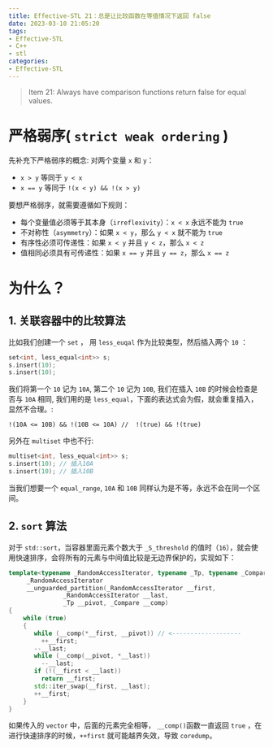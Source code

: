 ```yaml
---
title: Effective-STL 21：总是让比较函数在等值情况下返回 false
date: 2023-03-10 21:05:20
tags:
- Effective-STL
- C++
- stl
categories:
- Effective-STL
---
```


> Item 21: Always have comparison functions return false for equal values.


# 严格弱序( `strict weak ordering` )

先补充下严格弱序的概念: 对两个变量 `x` 和 `y`：

- `x > y` 等同于 `y < x`
- `x == y` 等同于 `!(x < y) && !(x > y)`

要想严格弱序，就需要遵循如下规则：

- 每个变量值必须等于其本身（`irreflexivity`）：`x < x` 永远不能为 `true`
- 不对称性（`asymmetry`）：如果 `x < y`，那么 `y < x` 就不能为 `true`
- 有序性必须可传递性：如果 `x < y` 并且 `y < z`，那么 `x < z`
- 值相同必须具有可传递性：如果 `x == y` 并且 `y == z`，那么 `x == z`

<!--more-->

# 为什么？

## 1. 关联容器中的比较算法

比如我们创建一个 `set` ， 用 `less_euqal` 作为比较类型，然后插入两个 `10` ：

```c++
set<int, less_equal<int>> s;
s.insert(10);
s.insert(10);
```

我们将第一个 `10` 记为 `10A`, 第二个 `10` 记为 `10B`, 我们在插入 `10B` 的时候会检查是否与 `10A` 相同, 我们用的是 `less_equal`，下面的表达式会为假，就会重复插入，显然不合理。:
```
!(10A <= 10B) && !(10B <= 10A) //  !(true) && !(true)
```

另外在 `multiset` 中也不行: 

```c++
multiset<int, less_equal<int>> s;
s.insert(10); // 插入10A
s.insert(10); // 插入10B
```

当我们想要一个 `equal_range`, `10A` 和 `10B` 同样认为是不等，永远不会在同一个区间。

## 2. `sort` 算法

对于 `std::sort`，当容器里面元素个数大于 `_S_threshold` 的值时（`16`），就会使用快速排序，会将所有的元素与中间值比较是无边界保护的，实现如下：

```c++
template<typename _RandomAccessIterator, typename _Tp, typename _Compare>
     _RandomAccessIterator
     __unguarded_partition(_RandomAccessIterator __first,
               _RandomAccessIterator __last,
               _Tp __pivot, _Compare __comp)
{
    while (true)
    {
       while (__comp(*__first, __pivot)) // <-------------------
         ++__first;
       --__last;
       while (__comp(__pivot, *__last))
         --__last;
       if (!(__first < __last))
         return __first;
       std::iter_swap(__first, __last);
       ++__first;
    }
}
```

如果传入的 `vector` 中，后面的元素完全相等， `__comp()`函数一直返回 `true` ，在进行快速排序的时候，`++first` 就可能越界失效，导致 `coredump`。

